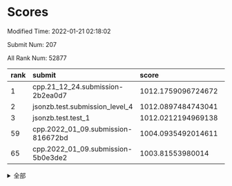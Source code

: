 # Scores

Modified Time: 2022-01-21 02:18:02

Submit Num: 207

All Rank Num: 52877

| rank |               submit               |       score        |       sigma        | pk_num |
| :--- | :--------------------------------- | :----------------- | :----------------- | :----- |
| 1    | cpp.21_12_24.submission-2b2ea0d7   | 1012.1759096724672 | 0.8047550689341438 | 1020   |
| 2    | jsonzb.test.submission_level_4     | 1012.0897484743041 | 0.8014265529181368 | 1018   |
| 3    | jsonzb.test.test_1                 | 1012.0212194969138 | 0.7815418439953593 | 1019   |
| 59   | cpp.2022_01_09.submission-816672bd | 1004.0935492014611 | 0.7090560032594847 | 1025   |
| 65   | cpp.2022_01_09.submission-5b0e3de2 | 1003.81553980014   | 0.723318391980217  | 1023   |


<details>
<summary>全部</summary>

| rank |                 submit                 |       score        |       sigma        | pk_num |
| :--- | :------------------------------------- | :----------------- | :----------------- | :----- |
| 1    | cpp.21_12_24.submission-2b2ea0d7       | 1012.1759096724672 | 0.8047550689341438 | 1020   |
| 2    | jsonzb.test.submission_level_4         | 1012.0897484743041 | 0.8014265529181368 | 1018   |
| 3    | jsonzb.test.test_1                     | 1012.0212194969138 | 0.7815418439953593 | 1019   |
| 4    | gobigger.level_3.submission_level_3_21 | 1011.8527375834665 | 0.766482740428792  | 1026   |
| 5    | gobigger.level_3.submission_level_3_36 | 1011.834996541479  | 0.7853565092960686 | 1018   |
| 6    | gobigger.level_3.submission_level_3_47 | 1011.833155229358  | 0.7939517006841275 | 1021   |
| 7    | gobigger.level_3.submission_level_3_24 | 1011.148377296444  | 0.7747357637662207 | 1026   |
| 8    | gobigger.level_3.submission_level_3_19 | 1011.0789557843681 | 0.7663917674161587 | 1023   |
| 9    | gobigger.level_3.submission_level_3_22 | 1010.9117746132357 | 0.7704624442156519 | 1021   |
| 10   | gobigger.level_3.submission_level_3_20 | 1010.810762467946  | 0.7811685256662368 | 1022   |
| 11   | gobigger.level_3.submission_level_3_32 | 1010.7439254096952 | 0.7809105794236773 | 1026   |
| 12   | gobigger.level_3.submission_level_3_45 | 1010.5072376951125 | 0.7899464448113286 | 1018   |
| 13   | gobigger.level_3.submission_level_3_48 | 1010.4870687318692 | 0.7717304788278743 | 1027   |
| 14   | gobigger.level_3.submission_level_3_42 | 1010.2803774929491 | 0.7913113158731949 | 1021   |
| 15   | gobigger.level_3.submission_level_3_13 | 1010.2632926325504 | 0.7844033016994364 | 1021   |
| 16   | gobigger.level_3.submission_level_3_35 | 1010.2235612795984 | 0.7727794637623121 | 1023   |
| 17   | gobigger.level_3.submission_level_3_28 | 1010.213489709512  | 0.762176829322492  | 1027   |
| 18   | gobigger.level_3.submission_level_3_29 | 1010.1929137100734 | 0.7424563505245834 | 1021   |
| 19   | gobigger.level_3.submission_level_3_38 | 1010.1767611707112 | 0.7750504777073626 | 1021   |
| 20   | gobigger.level_3.submission_level_3_25 | 1010.1671277166766 | 0.7628369692021049 | 1021   |
| 21   | gobigger.level_3.submission_level_3_40 | 1010.1654201622009 | 0.7641910352834772 | 1022   |
| 22   | gobigger.level_3.submission_level_3_49 | 1010.0233680646951 | 0.7770968814789618 | 1022   |
| 23   | gobigger.level_3.submission_level_3_11 | 1010.0209364316478 | 0.7807983266598391 | 1023   |
| 24   | gobigger.level_3.submission_level_3_6  | 1010.0098797093281 | 0.7491428156489754 | 1025   |
| 25   | gobigger.level_3.submission_level_3_34 | 1009.928674255427  | 0.7826721810728048 | 1018   |
| 26   | gobigger.level_3.submission_level_3_3  | 1009.884240557914  | 0.7557768008664935 | 1023   |
| 27   | gobigger.level_3.submission_level_3_8  | 1009.7508929970518 | 0.7410430156564387 | 1021   |
| 28   | gobigger.level_3.submission_level_3_17 | 1009.7143103019492 | 0.7521215763059582 | 1024   |
| 29   | gobigger.level_3.submission_level_3_1  | 1009.663716807037  | 0.751541365752519  | 1022   |
| 30   | gobigger.level_3.submission_level_3_16 | 1009.5884693561284 | 0.7317556209096538 | 1021   |
| 31   | gobigger.level_3.submission_level_3_26 | 1009.5809794992697 | 0.7500128181783895 | 1024   |
| 32   | gobigger.level_3.submission_level_3_14 | 1009.5569376045106 | 0.7525090346328125 | 1019   |
| 33   | gobigger.level_3.submission_level_3_46 | 1009.512544926103  | 0.7568995061270898 | 1024   |
| 34   | gobigger.level_3.submission_level_3_37 | 1009.475003025666  | 0.7593439953061466 | 1019   |
| 35   | gobigger.level_3.submission_level_3_7  | 1009.4510303544225 | 0.7459284562938193 | 1024   |
| 36   | gobigger.level_3.submission_level_3_30 | 1009.4405639984111 | 0.7415244666766374 | 1019   |
| 37   | gobigger.level_3.submission_level_3_27 | 1009.4268050190111 | 0.7409203176120196 | 1017   |
| 38   | gobigger.level_3.submission_level_3_43 | 1009.3841211328754 | 0.7558371793561893 | 1025   |
| 39   | gobigger.level_3.submission_level_3_9  | 1009.382462086631  | 0.7663672482865572 | 1019   |
| 40   | gobigger.level_3.submission_level_3_2  | 1009.3244639775979 | 0.7490856654413731 | 1021   |
| 41   | gobigger.level_3.submission_level_3_44 | 1009.2894148448377 | 0.7486849899793948 | 1024   |
| 42   | gobigger.level_3.submission_level_3_10 | 1009.2819591733158 | 0.743689973168125  | 1023   |
| 43   | gobigger.level_3.submission_level_3_5  | 1009.2750279714259 | 0.7442265699637057 | 1022   |
| 44   | gobigger.level_3.submission_level_3_41 | 1009.2371095854464 | 0.7418765972174984 | 1025   |
| 45   | gobigger.level_3.submission_level_3_23 | 1009.2261487574837 | 0.7630279022256214 | 1020   |
| 46   | gobigger.level_3.submission_level_3_18 | 1009.2059412619611 | 0.7645226557817562 | 1025   |
| 47   | gobigger.level_3.submission_level_3_0  | 1009.021038624776  | 0.7538699615429061 | 1020   |
| 48   | gobigger.level_3.submission_level_3_12 | 1008.9749210393575 | 0.7413779767058439 | 1020   |
| 49   | gobigger.level_3.submission_level_3_31 | 1008.9575512940561 | 0.7520877841026115 | 1017   |
| 50   | gobigger.level_3.submission_level_3_15 | 1008.9234288242674 | 0.743097591776312  | 1024   |
| 51   | gobigger.level_3.submission_level_3_33 | 1008.7448939559714 | 0.7514811122057176 | 1022   |
| 52   | gobigger.level_3.submission_level_3_39 | 1008.2289884329826 | 0.7551423703161904 | 1017   |
| 53   | gobigger.level_3.submission_level_3_4  | 1008.2232676546919 | 0.7579602446446034 | 1021   |
| 54   | gobigger.level_1.submission_level_1_29 | 1005.1669445769028 | 0.7188971654994611 | 1020   |
| 55   | gobigger.level_1.submission_level_1_12 | 1004.8301322645973 | 0.7115103412228859 | 1024   |
| 56   | gobigger.level_1.submission_level_1_40 | 1004.1801573343519 | 0.7079406259482249 | 1016   |
| 57   | gobigger.level_1.submission_level_1_9  | 1004.1342464033378 | 0.7180526868375903 | 1025   |
| 58   | gobigger.level_1.submission_level_1_5  | 1004.1124370097882 | 0.7179688353138802 | 1021   |
| 59   | cpp.2022_01_09.submission-816672bd     | 1004.0935492014611 | 0.7090560032594847 | 1025   |
| 60   | gobigger.level_1.submission_level_1_30 | 1003.972284900136  | 0.719718437892602  | 1017   |
| 61   | gobigger.level_1.submission_level_1_17 | 1003.958026978829  | 0.7239847980724244 | 1019   |
| 62   | gobigger.level_1.submission_level_1_8  | 1003.9207501665353 | 0.7178424406430159 | 1019   |
| 63   | gobigger.level_1.submission_level_1_7  | 1003.8715314948995 | 0.7122605799363153 | 1023   |
| 64   | gobigger.level_1.submission_level_1_23 | 1003.8567465946392 | 0.7263631960880795 | 1024   |
| 65   | cpp.2022_01_09.submission-5b0e3de2     | 1003.81553980014   | 0.723318391980217  | 1023   |
| 66   | gobigger.level_1.submission_level_1_27 | 1003.7993455979631 | 0.7185329694862589 | 1024   |
| 67   | gobigger.level_1.submission_level_1_20 | 1003.7130396179184 | 0.7207931777904043 | 1020   |
| 68   | gobigger.level_1.submission_level_1_16 | 1003.6904695572183 | 0.7211044098185708 | 1020   |
| 69   | gobigger.level_1.submission_level_1_18 | 1003.5877606436475 | 0.7171211016766624 | 1019   |
| 70   | gobigger.level_1.submission_level_1_24 | 1003.541997625217  | 0.7147919144399845 | 1022   |
| 71   | gobigger.level_1.submission_level_1_34 | 1003.5270638850916 | 0.7186139192949887 | 1017   |
| 72   | gobigger.level_1.submission_level_1_25 | 1003.5226830519748 | 0.7186691708678692 | 1022   |
| 73   | gobigger.level_1.submission_level_1_46 | 1003.4621661247319 | 0.7090837482496123 | 1026   |
| 74   | gobigger.level_1.submission_level_1_36 | 1003.3773528060109 | 0.7256726479618489 | 1017   |
| 75   | gobigger.level_1.submission_level_1_28 | 1003.3455735960006 | 0.7175752511107368 | 1019   |
| 76   | gobigger.level_1.submission_level_1_49 | 1003.3317914057078 | 0.7073458902249532 | 1021   |
| 77   | gobigger.level_1.submission_level_1_41 | 1003.2721110014526 | 0.7266359594382332 | 1026   |
| 78   | gobigger.level_1.submission_level_1_26 | 1003.2149005243655 | 0.7144775463234049 | 1025   |
| 79   | gobigger.level_1.submission_level_1_33 | 1003.193030712626  | 0.7084620838781204 | 1019   |
| 80   | gobigger.level_1.submission_level_1_14 | 1003.1702467014953 | 0.7166995085518111 | 1024   |
| 81   | gobigger.level_1.submission_level_1_4  | 1003.1493111243473 | 0.7221807921527953 | 1019   |
| 82   | gobigger.level_1.submission_level_1_2  | 1003.1110584599764 | 0.7165722654703249 | 1025   |
| 83   | gobigger.level_1.submission_level_1_3  | 1002.9946530386255 | 0.7050519010136352 | 1018   |
| 84   | gobigger.level_1.submission_level_1_38 | 1002.969971298135  | 0.7147124279752722 | 1026   |
| 85   | gobigger.level_1.submission_level_1_19 | 1002.9230603466076 | 0.7111770750893138 | 1021   |
| 86   | gobigger.level_1.submission_level_1_10 | 1002.9181046896656 | 0.7238368133859168 | 1028   |
| 87   | gobigger.level_1.submission_level_1_43 | 1002.8885513066526 | 0.7143772144528815 | 1023   |
| 88   | gobigger.level_1.submission_level_1_6  | 1002.8276539202542 | 0.711629042072661  | 1022   |
| 89   | gobigger.level_1.submission_level_1_44 | 1002.704005728591  | 0.7204203746924797 | 1023   |
| 90   | gobigger.level_1.submission_level_1_15 | 1002.6880512175034 | 0.7216854447161106 | 1022   |
| 91   | gobigger.level_1.submission_level_1_39 | 1002.6792522097007 | 0.7119097811562097 | 1023   |
| 92   | gobigger.level_1.submission_level_1_31 | 1002.6520115113361 | 0.6997927745620501 | 1017   |
| 93   | gobigger.level_1.submission_level_1_1  | 1002.6348154032819 | 0.7226248424608434 | 1024   |
| 94   | gobigger.level_1.submission_level_1_0  | 1002.505353040609  | 0.7111721656173015 | 1025   |
| 95   | gobigger.level_1.submission_level_1_47 | 1002.4708591592401 | 0.7191083610228006 | 1020   |
| 96   | gobigger.level_1.submission_level_1_42 | 1002.374861986578  | 0.7052430184353052 | 1027   |
| 97   | gobigger.level_1.submission_level_1_21 | 1002.218729249086  | 0.7193697726465342 | 1024   |
| 98   | gobigger.level_1.submission_level_1_32 | 1002.1788481079425 | 0.70397550761258   | 1021   |
| 99   | gobigger.level_1.submission_level_1_13 | 1002.1571513216962 | 0.7159056307476422 | 1019   |
| 100  | gobigger.level_1.submission_level_1_45 | 1002.1219590408666 | 0.7161082797117662 | 1019   |
| 101  | gobigger.level_1.submission_level_1_37 | 1002.0607333534713 | 0.7112496728286591 | 1019   |
| 102  | gobigger.level_1.submission_level_1_35 | 1002.0535966749187 | 0.7134129172527305 | 1026   |
| 103  | gobigger.level_1.submission_level_1_11 | 1002.0007596785862 | 0.7118259602823869 | 1019   |
| 104  | gobigger.level_1.submission_level_1_48 | 1001.9929091564279 | 0.7115406515484411 | 1021   |
| 105  | gobigger.level_1.submission_level_1_22 | 1001.8238962661983 | 0.7157653160670708 | 1023   |
| 106  | gobigger.random.submission_random_24   | 997.2731776025328  | 0.7097866371976785 | 1021   |
| 107  | gobigger.random.submission_random_20   | 997.1625811522176  | 0.7104515492134071 | 1020   |
| 108  | gobigger.random.submission_random_36   | 996.8996696512547  | 0.7200594355771098 | 1029   |
| 109  | gobigger.random.submission_random_38   | 996.829808122407   | 0.7208565365268321 | 1021   |
| 110  | gobigger.random.submission_random_6    | 996.7793657473812  | 0.7240197873990029 | 1022   |
| 111  | gobigger.random.submission_random_11   | 996.58291866       | 0.7095654591390348 | 1020   |
| 112  | gobigger.random.submission_random_9    | 996.5337019432527  | 0.7050255297290602 | 1022   |
| 113  | gobigger.random.submission_random_4    | 996.4130511674539  | 0.7085478942823619 | 1016   |
| 114  | gobigger.random.submission_random_32   | 996.3900993408263  | 0.7076474278386753 | 1020   |
| 115  | gobigger.random.submission_random_10   | 996.3643378598803  | 0.7201316559371809 | 1022   |
| 116  | gobigger.random.submission_random_37   | 996.3371912986001  | 0.7014059043127412 | 1024   |
| 117  | gobigger.random.submission_random_13   | 996.3294096534689  | 0.7001806267043021 | 1018   |
| 118  | gobigger.random.submission_random_26   | 996.3110032623085  | 0.7108611528164035 | 1024   |
| 119  | gobigger.random.submission_random_41   | 996.2958791421764  | 0.7048097447139917 | 1023   |
| 120  | gobigger.random.submission_random_2    | 996.267122397591   | 0.7085761967548131 | 1026   |
| 121  | gobigger.random.submission_random_18   | 996.1228272786482  | 0.7137677497925842 | 1024   |
| 122  | gobigger.random.submission_random_14   | 996.0998374273469  | 0.7063238095932998 | 1015   |
| 123  | gobigger.random.submission_random_40   | 996.0835424107529  | 0.7035290192437318 | 1022   |
| 124  | gobigger.random.submission_random_17   | 996.0794868261826  | 0.7011713024610751 | 1021   |
| 125  | gobigger.random.submission_random_16   | 996.0704188909739  | 0.7214827478369564 | 1022   |
| 126  | gobigger.random.submission_random_5    | 996.0443085613842  | 0.7006290452514279 | 1022   |
| 127  | gobigger.random.submission_random_46   | 996.0336824536977  | 0.7141878070487503 | 1025   |
| 128  | gobigger.random.submission_random_35   | 995.9937358361652  | 0.7156095298959497 | 1023   |
| 129  | gobigger.random.submission_random_42   | 995.9904418173138  | 0.7118602527359572 | 1021   |
| 130  | gobigger.random.submission_random_30   | 995.9580760948311  | 0.701694381674794  | 1021   |
| 131  | gobigger.random.submission_random_15   | 995.9315825459645  | 0.7076567167480764 | 1023   |
| 132  | gobigger.random.submission_random_47   | 995.9289050114812  | 0.6948825134007931 | 1023   |
| 133  | gobigger.random.submission_random_48   | 995.9272629624116  | 0.7117483289577304 | 1021   |
| 134  | gobigger.random.submission_random_33   | 995.9208992437851  | 0.7037334160256593 | 1022   |
| 135  | gobigger.random.submission_random_3    | 995.9182521984222  | 0.7127075601035257 | 1022   |
| 136  | gobigger.random.submission_random_25   | 995.8938399060609  | 0.7232031155793179 | 1024   |
| 137  | gobigger.random.submission_random_23   | 995.8495058201612  | 0.7139458108581678 | 1021   |
| 138  | gobigger.random.submission_random_27   | 995.832538044254   | 0.7078695418076859 | 1021   |
| 139  | gobigger.random.submission_random_44   | 995.8215001183967  | 0.7232011018669332 | 1024   |
| 140  | gobigger.random.submission_random_22   | 995.817288333141   | 0.7097946789992583 | 1021   |
| 141  | gobigger.random.submission_random_7    | 995.8049536416718  | 0.7197664728108354 | 1022   |
| 142  | gobigger.random.submission_random_45   | 995.8048279169276  | 0.706352028318878  | 1025   |
| 143  | gobigger.random.submission_random_29   | 995.6867272030397  | 0.7068968115925041 | 1025   |
| 144  | gobigger.random.submission_random_49   | 995.5947929159042  | 0.7140052155510302 | 1023   |
| 145  | gobigger.random.submission_random_28   | 995.5830524842966  | 0.7107640332259488 | 1020   |
| 146  | gobigger.random.submission_random_0    | 995.5237728227702  | 0.7032638049082388 | 1022   |
| 147  | gobigger.random.submission_random_19   | 995.4850220963066  | 0.704357406060482  | 1022   |
| 148  | gobigger.random.submission_random_31   | 995.4163964772454  | 0.7005532421340079 | 1024   |
| 149  | gobigger.random.submission_random_12   | 995.2181771203366  | 0.7112430306845516 | 1027   |
| 150  | gobigger.random.submission_random_1    | 995.1804794332626  | 0.702761382428714  | 1021   |
| 151  | gobigger.random.submission_random_43   | 995.0488790158113  | 0.7091947465994537 | 1025   |
| 152  | gobigger.random.submission_random_39   | 994.9130830318131  | 0.7187623970976562 | 1021   |
| 153  | gobigger.random.submission_random_21   | 994.8218601768937  | 0.7199580560658191 | 1020   |
| 154  | gobigger.random.submission_random_34   | 994.5590676190174  | 0.715040592539982  | 1022   |
| 155  | gobigger.random.submission_random_8    | 994.4579365898179  | 0.718518625516816  | 1021   |
| 156  | gobigger.level_2.submission_level_2_11 | 994.2859737310791  | 0.7211834179991654 | 1022   |
| 157  | gobigger.level_2.submission_level_2_2  | 993.8163659894278  | 0.7435196462653594 | 1018   |
| 158  | gobigger.level_2.submission_level_2_44 | 993.7473459958646  | 0.7295027336164441 | 1018   |
| 159  | gobigger.level_2.submission_level_2_34 | 993.4540363990393  | 0.7377689309633547 | 1026   |
| 160  | gobigger.level_2.submission_level_2_5  | 993.4313512076117  | 0.7380790122818945 | 1018   |
| 161  | gobigger.level_2.submission_level_2_19 | 993.0397581244229  | 0.7450245990105651 | 1020   |
| 162  | gobigger.level_2.submission_level_2_31 | 992.9943717473475  | 0.7503381214588479 | 1019   |
| 163  | gobigger.level_2.submission_level_2_13 | 992.9192623995635  | 0.7381364273433645 | 1028   |
| 164  | gobigger.level_2.submission_level_2_25 | 992.8129499027767  | 0.7247514567211    | 1020   |
| 165  | gobigger.level_2.submission_level_2_49 | 992.8083131002724  | 0.7387143439932162 | 1019   |
| 166  | gobigger.level_2.submission_level_2_46 | 992.7968301530385  | 0.7382597075933357 | 1018   |
| 167  | gobigger.level_2.submission_level_2_29 | 992.7645298748761  | 0.7433265065617489 | 1023   |
| 168  | gobigger.level_2.submission_level_2_7  | 992.6807944960613  | 0.7420076053343716 | 1021   |
| 169  | gobigger.level_2.submission_level_2_28 | 992.6134459989479  | 0.738947649238452  | 1020   |
| 170  | gobigger.level_2.submission_level_2_18 | 992.5994913773495  | 0.745707132001029  | 1024   |
| 171  | gobigger.level_2.submission_level_2_1  | 992.545573508827   | 0.7382945683288412 | 1026   |
| 172  | gobigger.level_2.submission_level_2_10 | 992.5409306786122  | 0.7393243926095392 | 1020   |
| 173  | gobigger.level_2.submission_level_2_22 | 992.4889639089345  | 0.74660933452608   | 1018   |
| 174  | gobigger.level_2.submission_level_2_3  | 992.4325457679332  | 0.7321954987570906 | 1025   |
| 175  | gobigger.level_2.submission_level_2_47 | 992.4278691212876  | 0.7388410485118713 | 1023   |
| 176  | gobigger.level_2.submission_level_2_23 | 992.4020395056181  | 0.7528321707939091 | 1026   |
| 177  | gobigger.level_2.submission_level_2_43 | 992.2965509336835  | 0.7440823839204153 | 1019   |
| 178  | gobigger.level_2.submission_level_2_20 | 992.2733139670972  | 0.7443586566265331 | 1021   |
| 179  | gobigger.level_2.submission_level_2_4  | 992.1996698331739  | 0.7365814042032288 | 1021   |
| 180  | gobigger.level_2.submission_level_2_33 | 992.1795959284736  | 0.7476072478701232 | 1022   |
| 181  | gobigger.level_2.submission_level_2_26 | 992.1722507794206  | 0.7343326014369321 | 1020   |
| 182  | gobigger.level_2.submission_level_2_16 | 992.1320922119569  | 0.7530212404903495 | 1016   |
| 183  | gobigger.level_2.submission_level_2_8  | 992.0432783132115  | 0.7413772211253704 | 1018   |
| 184  | gobigger.level_2.submission_level_2_12 | 992.0293506655054  | 0.7492748994834303 | 1025   |
| 185  | gobigger.level_2.submission_level_2_27 | 991.9026022092467  | 0.7458610337922768 | 1022   |
| 186  | gobigger.level_2.submission_level_2_24 | 991.8019788754825  | 0.7428422895196836 | 1021   |
| 187  | gobigger.level_2.submission_level_2_14 | 991.7846981513833  | 0.7407439973653299 | 1021   |
| 188  | gobigger.level_2.submission_level_2_21 | 991.7541701243788  | 0.7632477969862514 | 1026   |
| 189  | gobigger.level_2.submission_level_2_9  | 991.7257530952049  | 0.7416433423984007 | 1024   |
| 190  | gobigger.level_2.submission_level_2_36 | 991.7115739332478  | 0.7558733761451025 | 1026   |
| 191  | gobigger.level_2.submission_level_2_0  | 991.6541077732685  | 0.7554165351775387 | 1020   |
| 192  | gobigger.level_2.submission_level_2_15 | 991.6256469764793  | 0.7426981571369664 | 1021   |
| 193  | gobigger.level_2.submission_level_2_32 | 991.6002592849982  | 0.7538071938379433 | 1019   |
| 194  | gobigger.level_2.submission_level_2_30 | 991.5770051913075  | 0.7496339120754256 | 1023   |
| 195  | gobigger.level_2.submission_level_2_45 | 991.5753903144791  | 0.7576559206020096 | 1024   |
| 196  | gobigger.level_2.submission_level_2_6  | 991.5067399969745  | 0.7437051017350578 | 1021   |
| 197  | gobigger.level_2.submission_level_2_39 | 991.476726021922   | 0.746092317581168  | 1027   |
| 198  | gobigger.level_2.submission_level_2_40 | 991.3983787215249  | 0.733603482238537  | 1023   |
| 199  | gobigger.level_2.submission_level_2_41 | 991.3635277412669  | 0.7350632107183995 | 1018   |
| 200  | gobigger.level_2.submission_level_2_35 | 991.1130900568317  | 0.7681563568275581 | 1019   |
| 201  | gobigger.level_2.submission_level_2_17 | 991.0533346492823  | 0.7471850034326508 | 1018   |
| 202  | gobigger.level_2.submission_level_2_48 | 990.9927388925166  | 0.7528691314437262 | 1024   |
| 203  | gobigger.level_2.submission_level_2_37 | 990.7945442777344  | 0.7400593506196399 | 1017   |
| 204  | gobigger.level_2.submission_level_2_42 | 990.5459929278273  | 0.7658869513402278 | 1021   |
| 205  | gobigger.level_2.submission_level_2_38 | 989.7426730733895  | 0.7830105334195352 | 1027   |
| 206  | gobigger.none.submission_none_0        | 979.146696398277   | 1.24591859466052   | 1024   |
| 207  | gobigger.none.submission_none_1        | 977.4002378305431  | 1.2983428556490924 | 1022   |

</details>